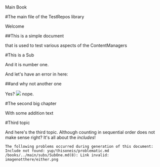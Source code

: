Main Book


[//]: # "Include /main/Main.md"

#The main file of the TestRepos library

Welcome


##This is a simple document

that is used to test various aspects of the ContentManagers


[//]: # "Include subs/SubOne.md"

#This is a Sub

And it is number one.

And let's have an error in here:


##and why not another one

Yes? ![](../main/subs/imagenotthere/either.png) nope.

[//]: # "Include /main/Second.md"

#The second big chapter

With some addition text

[//]: # "Include ../main/Third.md"

#Third topic

And here's the third topic. Although counting in sequential order does not make sense right?
It's all about the *includes*!

    The following problems occurred during generation of this document:
    Include not found: yup/thisoneis/problematic.md
    /books/../main/subs/SubOne.md(8): Link invalid: imagenotthere/either.png

